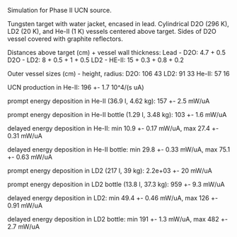 Simulation for Phase II UCN source.

Tungsten target with water jacket, encased in lead.
Cylindrical D2O (296 K), LD2 (20 K), and He-II (1 K) vessels centered above target.
Sides of D2O vessel covered with graphite reflectors.

Distances above target (cm) + vessel wall thickness:
Lead - D2O: 4.7 + 0.5
D2O - LD2: 8 + 0.5 + 1 + 0.5
LD2 - HE-II: 15 + 0.3 + 0.8 + 0.2

Outer vessel sizes (cm) - height, radius:
D2O: 106 43
LD2: 91 33
He-II: 57 16

UCN production in He-II:
196 +- 1.7 10^4/(s uA)

prompt energy deposition in He-II (36.9 l, 4.62 kg):
157 +- 2.5 mW/uA

prompt energy deposition in He-II bottle (1.29 l, 3.48 kg):
103 +- 1.6 mW/uA

delayed energy deposition in He-II:
min 10.9 +- 0.17 mW/uA, max 27.4 +- 0.31 mW/uA

delayed energy deposition in He-II bottle:
min 29.8 +- 0.33 mW/uA, max 75.1 +- 0.63 mW/uA

prompt energy deposition in LD2 (217 l, 39 kg):
2.2e+03 +- 20 mW/uA

prompt energy deposition in LD2 bottle (13.8 l, 37.3 kg):
959 +- 9.3 mW/uA

delayed energy deposition in LD2:
min 49.4 +- 0.46 mW/uA, max 126 +- 0.91 mW/uA

delayed energy deposition in LD2 bottle:
min 191 +- 1.3 mW/uA, max 482 +- 2.7 mW/uA

